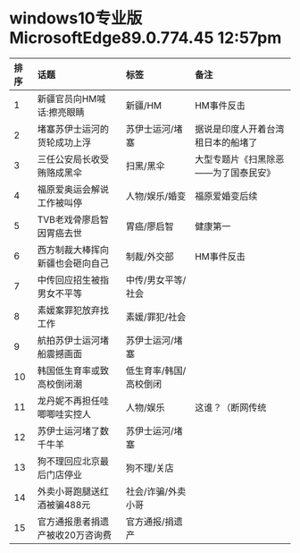 # windows10专业版 MicrosoftEdge89.0.774.45 12:57pm

|排序|话题|标签|备注|
|:-|:-|:-|:-|
|1|新疆官员向HM喊话:擦亮眼睛|新疆/HM|HM事件反击|
|2|堵塞苏伊士运河的货轮成功上浮|苏伊士运河/堵塞|据说是印度人开着台湾租日本的船堵了|
|3|三任公安局长收受贿赂成黑伞|扫黑/黑伞|大型专题片《扫黑除恶——为了国泰民安》|
|4|福原爱奥运会解说工作被叫停|人物/娱乐/婚变|福原爱婚变后续|
|5|TVB老戏骨廖启智因胃癌去世|胃癌/廖启智|健康第一|
|6|西方制裁大棒挥向新疆也会砸向自己|制裁/外交部|HM事件反击|
|7|中传回应招生被指男女不平等|中传/男女平等/社会||
|8|素媛案罪犯放弃找工作|素媛/罪犯/社会||
|9|航拍苏伊士运河堵船震撼画面|苏伊士运河/堵塞||
|10|韩国低生育率或致高校倒闭潮|低生育率/韩国/高校倒闭||
|11|龙丹妮不再担任哇唧唧哇实控人|人物/娱乐|这谁？（断网传统|
|12|苏伊士运河堵了数千牛羊|苏伊士运河/堵塞||
|13|狗不理回应北京最后门店停业|狗不理/关店||
|14|外卖小哥跑腿送红酒被骗488元|社会/诈骗/外卖小哥||
|15|官方通报患者捐遗产被收20万咨询费|官方通报/捐遗产||

